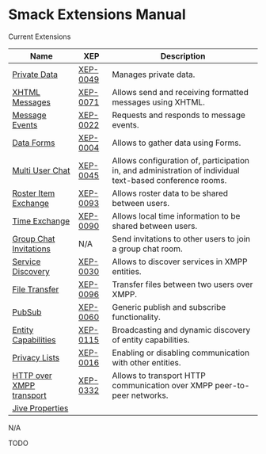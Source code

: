 # Smack Extensions Manual

Current Extensions

| Name                                 | XEP                                                      | Description                                                |
|--------------------------------------|----------------------------------------------------------|------------------------------------------------------------|
| [Private Data](privatedata.md)     | [XEP-0049](http://www.xmpp.org/extensions/xep-0049.html) | Manages private data.                                      |
| [XHTML Messages](xhtml.md)         | [XEP-0071](http://www.xmpp.org/extensions/xep-0071.html) | Allows send and receiving formatted messages using XHTML.  |
| [Message Events](messageevents.md) | [XEP-0022](http://www.xmpp.org/extensions/xep-0022.html) | Requests and responds to message events.                   |
| [Data Forms](dataforms.md)         | [XEP-0004](http://www.xmpp.org/extensions/xep-0004.html) | Allows to gather data using Forms.                         |
| [Multi User Chat](muc.md)          | [XEP-0045](http://www.xmpp.org/extensions/xep-0045.html) | Allows configuration of, participation in, and administration of individual text-based conference rooms. |
| [Roster Item Exchange](rosterexchange.md) | [XEP-0093](http://www.xmpp.org/extensions/xep-0093.html) | Allows roster data to be shared between users.      |
| [Time Exchange](time.md)           | [XEP-0090](http://www.xmpp.org/extensions/xep-0090.html) | Allows local time information to be shared between users.  |
| [Group Chat Invitations](invitation.md) | N/A                                                 | Send invitations to other users to join a group chat room. |
| [Service Discovery](disco.md)      | [XEP-0030](http://www.xmpp.org/extensions/xep-0030.html) | Allows to discover services in XMPP entities.              |
| [File Transfer](filetransfer.md)   | [XEP-0096](http://www.xmpp.org/extensions/xep-0096.html) | Transfer files between two users over XMPP.                |
| [PubSub](pubsub.md)                | [XEP-0060](http://www.xmpp.org/extensions/xep-0060.html) | Generic publish and subscribe functionality.               |
| [Entity Capabilities](caps.md)     | [XEP-0115](http://www.xmpp.org/extensions/xep-0115.html) | Broadcasting and dynamic discovery of entity capabilities. |
| [Privacy Lists](privacy.md)        | [XEP-0016](http://www.xmpp.org/extensions/xep-0016.html) | Enabling or disabling communication with other entities.   |
| [HTTP over XMPP transport](hoxt.md) | [XEP-0332](http://www.xmpp.org/extensions/xep-0332.html) | Allows to transport HTTP communication over XMPP peer-to-peer networks. |
| [Jive Properties](properties.md)   |                                                          | |

N/A

TODO

